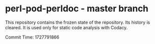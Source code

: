 # perl-pod-perldoc - master branch

This repository contains the frozen state of the repository.
Its history is cleared. It is used only for static code
analysis with Codacy.

Commit Time: 1727791866